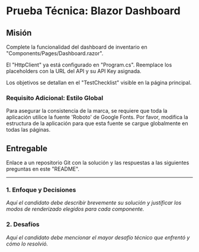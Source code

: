 ﻿# Prueba Técnica: Blazor Dashboard

## Misión
Complete la funcionalidad del dashboard de inventario en "Components/Pages/Dashboard.razor".

El "HttpClient" ya está configurado en "Program.cs". Reemplace los placeholders con la URL del API y su API Key asignada.

Los objetivos se detallan en el "TestChecklist" visible en la página principal.

### Requisito Adicional: Estilo Global

Para asegurar la consistencia de la marca, se requiere que toda la aplicación utilice la fuente 'Roboto' de Google Fonts. Por favor, modifica la estructura de la aplicación para que esta fuente se cargue globalmente en todas las páginas.

## Entregable
Enlace a un repositorio Git con la solución y las respuestas a las siguientes preguntas en este "README".

---
### 1. Enfoque y Decisiones
*Aquí el candidato debe describir brevemente su solución y justificar los modos de renderizado elegidos para cada componente.*


### 2. Desafíos
*Aquí el candidato debe mencionar el mayor desafío técnico que enfrentó y cómo lo resolvió.*


